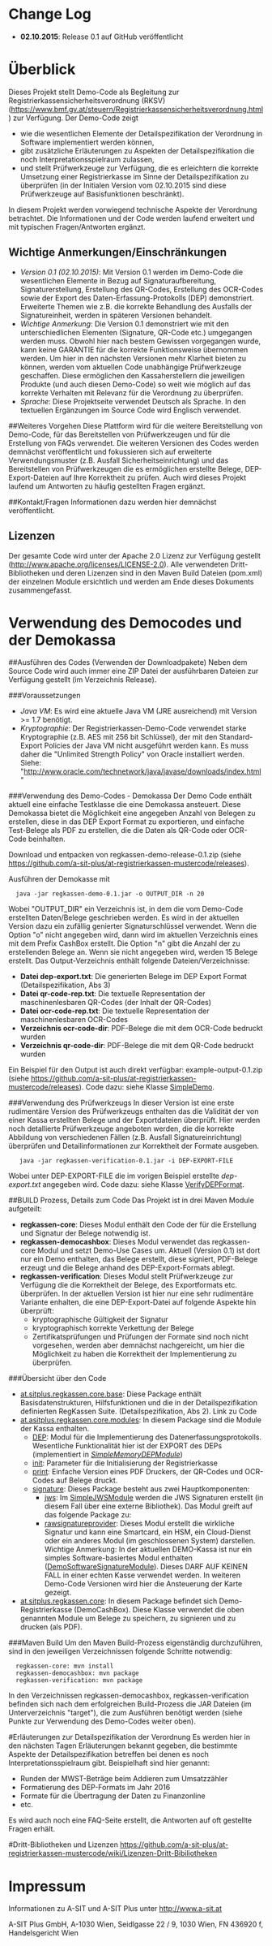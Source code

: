 # Change Log
* **02.10.2015**: Release 0.1 auf GitHub veröffentlicht

# Überblick
Dieses Projekt stellt Demo-Code als Begleitung zur Registrierkassensicherheitsverordnung (RKSV) (https://www.bmf.gv.at/steuern/Registrierkassensicherheitsverordnung.html) zur Verfügung. Der Demo-Code zeigt

* wie die wesentlichen Elemente der Detailspezifikation der Verordnung in Software implementiert werden können,
* gibt zusätzliche Erläuterungen zu Aspekten der Detailspezifikation die noch Interpretationsspielraum zulassen,
* und stellt Prüfwerkzeuge zur Verfügung, die es erleichtern die korrekte Umsetzung einer Registrierkasse im Sinne der Detailspezifikation zu überprüfen (in der Initialen Version vom 02.10.2015 sind diese Prüfwerkzeuge auf Basisfunktionen beschränkt).

In diesem Projekt werden vorwiegend technische Aspekte der Verordnung betrachtet. Die Informationen und der Code werden laufend erweitert und mit typischen Fragen/Antworten ergänzt.

## Wichtige Anmerkungen/Einschränkungen
* *Version 0.1 (02.10.2015)*: Mit Version 0.1 werden im Demo-Code die wesentlichen Elemente in Bezug auf Signaturaufbereitung, Signaturerstellung, Erstellung des QR-Codes, Erstellung des OCR-Codes sowie der Export des Daten-Erfassung-Protokolls (DEP) demonstriert. Erweiterte Themen wie z.B. die korrekte Behandlung des Ausfalls der Signatureinheit, werden in späteren Versionen behandelt.
* *Wichtige Anmerkung*: Die Version 0.1 demonstriert wie mit den unterschiedlichen Elementen (Signature, QR-Code etc.) umgegangen werden muss. Obwohl hier nach bestem Gewissen vorgegangen wurde, kann keine GARANTIE für die korrekte Funktionsweise übernommen werden. Um hier in den nächsten Versionen mehr Klarheit bieten zu können, werden vom aktuellen Code unabhängige Prüfwerkzeuge geschaffen. Diese ermöglichen den Kassaherstellern die jeweiligen Produkte (und auch diesen Demo-Code) so weit wie möglich auf das korrekte Verhalten mit Relevanz für die Verordnung zu überprüfen.
* *Sprache*: Diese Projektseite verwendet Deutsch als Sprache. In den textuellen Ergänzungen im Source Code wird Englisch verwendet.

##Weiteres Vorgehen
Diese Plattform wird für die weitere Bereitstellung von Demo-Code, für das Bereitstellen von Prüfwerkzeugen und für die Erstellung von FAQs verwendet. Die weiteren Versionen des Codes werden demnächst veröffentlicht und fokussieren sich auf erweiterte Verwendungsmuster (z.B. Ausfall Sicherheitseinrichtung) und das Bereitstellen von Prüfwerkzeugen die es ermöglichen erstellte Belege, DEP-Export-Dateien auf Ihre Korrektheit zu prüfen. Auch wird dieses Projekt laufend um Antworten zu häufig gestellten Fragen ergänzt.

##Kontakt/Fragen
Informationen dazu werden hier demnächst veröffentlicht.

## Lizenzen
Der gesamte Code wird unter der Apache 2.0 Lizenz zur Verfügung gestellt (http://www.apache.org/licenses/LICENSE-2.0). Alle verwendeten Dritt-Bibliotheken und deren Lizenzen sind in den Maven Build Dateien (pom.xml) der einzelnen Module ersichtlich und werden am Ende dieses Dokuments zusammengefasst.


# Verwendung des Democodes und der Demokassa

##Ausführen des Codes (Verwenden der Downloadpakete)
Neben dem Source Code wird auch immer eine ZIP Datei der ausführbaren Dateien zur Verfügung gestellt (im Verzeichnis Release).

###Voraussetzungen
* *Java VM*: Es wird eine aktuelle Java VM (JRE ausreichend) mit Version >= 1.7 benötigt.
* *Kryptographie*: Der Registrierkassen-Demo-Code verwendet starke Kryptographie (z.B. AES mit 256 bit Schlüssel), der mit den Standard-Export Policies der Java VM nicht ausgeführt werden kann. Es muss daher die "Unlimited Strength Policy" von Oracle installiert werden. Siehe: "http://www.oracle.com/technetwork/java/javase/downloads/index.html"

###Verwendung des Demo-Codes - Demokassa
Der Demo Code enthält aktuell eine einfache Testklasse die eine Demokassa ansteuert. Diese Demokassa bietet die Möglichkeit eine angegeben Anzahl von Belegen zu erstellen, diese in das DEP Export Format zu exportieren, und einfache Test-Belege als PDF zu erstellen, die die Daten als QR-Code oder OCR-Code beinhalten.

Download und entpacken von regkassen-demo-release-0.1.zip (siehe https://github.com/a-sit-plus/at-registrierkassen-mustercode/releases).

Ausführen der Demokasse mit

      java -jar regkassen-demo-0.1.jar -o OUTPUT_DIR -n 20
      
Wobei "OUTPUT_DIR" ein Verzeichnis ist, in dem die vom Demo-Code erstellten Daten/Belege geschrieben werden. Es wird in der aktuellen Version dazu ein zufällig genierter Signaturschlüssel verwendet. Wenn die Option "o" nicht angegeben wird, dann wird im aktuellen Verzeichnis eines mit dem Prefix CashBox erstellt.
Die Option "n" gibt die Anzahl der zu erstellenden Belege an. Wenn sie nicht angegeben wird, werden 15 Belege erstellt.
Das Output-Verzeichnis enthält folgende Dateien/Verzeichnisse:
 - **Datei dep-export.txt**: Die generierten Belege im DEP Export Format (Detailspezifikation, Abs 3)
 - **Datei qr-code-rep.txt**: Die textuelle Representation der maschinenlesbaren QR-Codes (der Inhalt der QR-Codes)
 - **Datei ocr-code-rep.txt**: Die textuelle Representation der maschinenlesbaren OCR-Codes
 - **Verzeichnis ocr-code-dir**: PDF-Belege die mit dem OCR-Code bedruckt wurden
 - **Verzeichnis qr-code-dir**: PDF-Belege die mit dem QR-Code bedruckt wurden

Ein Beispiel für den Output ist auch direkt verfügbar: example-output-0.1.zip (siehe https://github.com/a-sit-plus/at-registrierkassen-mustercode/releases).
Code dazu: siehe Klasse [SimpleDemo](https://github.com/a-sit-plus/at-registrierkassen-mustercode/blob/master/regkassen-democashbox/src/main/java/at/asitplus/regkassen/demo/SimpleDemo.java).

###Verwendung des Prüfwerkzeugs
In dieser Version ist eine erste rudimentäre Version des Prüfwerkzeugs enthalten das die Validität der von einer Kassa erstellten Belege und der Exportdateien überprüft. Hier werden noch detallierte Prüfwerkzeuge angeboten werden, die die korrekte Abbildung von verschiedenen Fällen (z.B. Ausfall Signatureinrichtung) überprüfen und Detailinformationen zur Korrektheit der Formate ausgeben.

       java -jar regkassen-verification-0.1.jar -i DEP-EXPORT-FILE
       
Wobei unter DEP-EXPORT-FILE die im vorigen Beispiel erstellte *dep-export.txt* angegeben wird.
Code dazu: siehe Klasse [VerifyDEPFormat](https://github.com/a-sit-plus/at-registrierkassen-mustercode/blob/master/regkassen-verification/src/main/java/at/asitplus/regkassen/verification/VerifyDEPFormat.java).
 
##BUILD Prozess, Details zum Code
Das Projekt ist in drei Maven Module aufgeteilt:
 - **regkassen-core**: Dieses Modul enthält den Code der für die Erstellung und Signatur der Belege notwendig ist.
 - **regkassen-democashbox**: Dieses Modul verwendet das regkassen-core Modul und setzt Demo-Use Cases um. Aktuell (Version 0.1) ist dort nur ein Demo enthalten, das Belege erstellt, diese signiert, PDF-Belege erzeugt und die Belege anhand des DEP-Export-Formats ablegt.
 - **regkassen-verification**: Dieses Modul stellt Prüfwerkzeuge zur Verfügung die die Korrektheit der Belege, des Exportformats etc. überprüfen. In der aktuellen Version ist hier nur eine sehr rudimentäre Variante enhalten, die eine DEP-Export-Datei auf folgende Aspekte hin überprüft:
	 - kryptographische Gültigkeit der Signatur
	 - kryptographisch korrekte Verkettung der Belege
	 - Zertifikatsprüfungen und Prüfungen der Formate sind noch nicht vorgesehen, werden aber demnächst nachgereicht, um hier die Möglichkeit zu haben die Korrektheit der Implementierung zu überprüfen.

###Übersicht über den Code
 - [at.sitplus.regkassen.core.base](https://github.com/a-sit-plus/at-registrierkassen-mustercode/tree/master/regkassen-core/src/main/java/at/asitplus/regkassen/core/base): Diese Package enthält Basisdatenstrukturen, Hilfsfunktionen und die in der Detailspezifikation definierten RegKassen Suite. (Detailspezifikation, Abs 2). Link zu Code
 - [at.asitplus.regkassen.core.modules](https://github.com/a-sit-plus/at-registrierkassen-mustercode/tree/master/regkassen-core/src/main/java/at/asitplus/regkassen/core/modules):  In diesem Package sind die Module der Kassa enthalten.
	 - [DEP](https://github.com/a-sit-plus/at-registrierkassen-mustercode/tree/master/regkassen-core/src/main/java/at/asitplus/regkassen/core/modules/DEP): Modul für die Implementierung des Datenerfassungsprotokolls. Wesentliche Funktionalität hier ist der EXPORT des DEPs (implementiert in *[SimpleMemoryDEPModule](https://github.com/a-sit-plus/at-registrierkassen-mustercode/blob/master/regkassen-core/src/main/java/at/asitplus/regkassen/core/modules/DEP/SimpleMemoryDEPModule.java)*)
	 - [init](https://github.com/a-sit-plus/at-registrierkassen-mustercode/tree/master/regkassen-core/src/main/java/at/asitplus/regkassen/core/modules/init): Parameter für die Initialisierung der Registrierkasse
	 - [print](https://github.com/a-sit-plus/at-registrierkassen-mustercode/tree/master/regkassen-core/src/main/java/at/asitplus/regkassen/core/modules/print): Einfache Version eines PDF Druckers, der QR-Codes und OCR-Codes auf Belege druckt.
	 - [signature](https://github.com/a-sit-plus/at-registrierkassen-mustercode/tree/master/regkassen-core/src/main/java/at/asitplus/regkassen/core/modules/signature): Dieses Package besteht aus zwei Hauptkomponenten:
		 - [jws](https://github.com/a-sit-plus/at-registrierkassen-mustercode/tree/master/regkassen-core/src/main/java/at/asitplus/regkassen/core/modules/signature/jws): Im [SimpleJWSModule](https://github.com/a-sit-plus/at-registrierkassen-mustercode/blob/master/regkassen-core/src/main/java/at/asitplus/regkassen/core/modules/signature/jws/SimpleJWSModule.java) werden die JWS Signaturen erstellt (in diesem Fall über eine externe Bibliothek). Das Modul greift auf das folgende Package zu:
		 - [rawsignatureprovider](https://github.com/a-sit-plus/at-registrierkassen-mustercode/tree/master/regkassen-core/src/main/java/at/asitplus/regkassen/core/modules/signature/rawsignatureprovider): Dieses Modul erstellt die wirkliche Signatur und kann eine Smartcard, ein HSM, ein Cloud-Dienst oder ein anderes Modul (im geschlossenen System) darstellen. Wichtige Anmerkung: In der aktuellen DEMO-Kassa ist nur ein simples Software-basiertes Modul enthalten ([DemoSoftwareSignatureModule](https://github.com/a-sit-plus/at-registrierkassen-mustercode/blob/master/regkassen-core/src/main/java/at/asitplus/regkassen/core/modules/signature/rawsignatureprovider/DO_NOT_USE_IN_REAL_CASHBOX_DemoSoftwareSignatureModule.java)). Dieses DARF AUF KEINEN FALL in einer echten Kasse verwendet werden. In weiteren Demo-Code Versionen wird hier die Ansteuerung der Karte gezeigt.
 - [at.sitplus.regkassen.core](https://github.com/a-sit-plus/at-registrierkassen-mustercode/tree/master/regkassen-core/src/main/java/at/asitplus/regkassen/core): In diesem Package befindet sich Demo-Registrierkasse (DemoCashBox). Diese Klasse verwendet die oben genannten Module um Belege zu speichern, zu signieren und zu drucken (als PDF).

###Maven Build
Um den Maven Build-Prozess eigenständig durchzuführen, sind in den jeweiligen Verzeichnissen folgende Schritte notwendig:

      regkassen-core: mvn install
      regkassen-democashbox: mvn package
      regkassen-verification: mvn package
      
In den Verzeichnissen regkassen-democashbox, regkassen-verification befinden sich nach dem erfolgreichen Build-Prozess die JAR Dateien (im Unterverzeichnis "target"), die zum Ausführen benötigt werden (siehe Punkte zur Verwendung des Demo-Codes weiter oben).

#Erläuterungen zur Detailspezifikation der Verordnung
Es werden hier in den nächsten Tagen Erläuterungen bekannt gegeben, die bestimmte Aspekte der Detailspezifikation betreffen bei denen es noch Interpretationsspielraum gibt. Beispielhaft sind hier genannt:
* Runden der MWST-Beträge beim Addieren zum Umsatzzähler
* Formatierung des DEP-Formats im Jahr 2016
* Formate für die Übertragung der Daten zu Finanzonline
* etc.

Es wird auch noch eine FAQ-Seite erstellt, die Antworten auf oft gestellte Fragen erhält.

#Dritt-Bibliotheken und Lizenzen
https://github.com/a-sit-plus/at-registrierkassen-mustercode/wiki/Lizenzen-Dritt-Bibiliotheken

# Impressum
Informationen zu A-SIT und A-SIT Plus unter http://www.a-sit.at

A-SIT Plus GmbH, A-1030 Wien, Seidlgasse 22 / 9, 1030 Wien, FN 436920 f, Handelsgericht Wien


